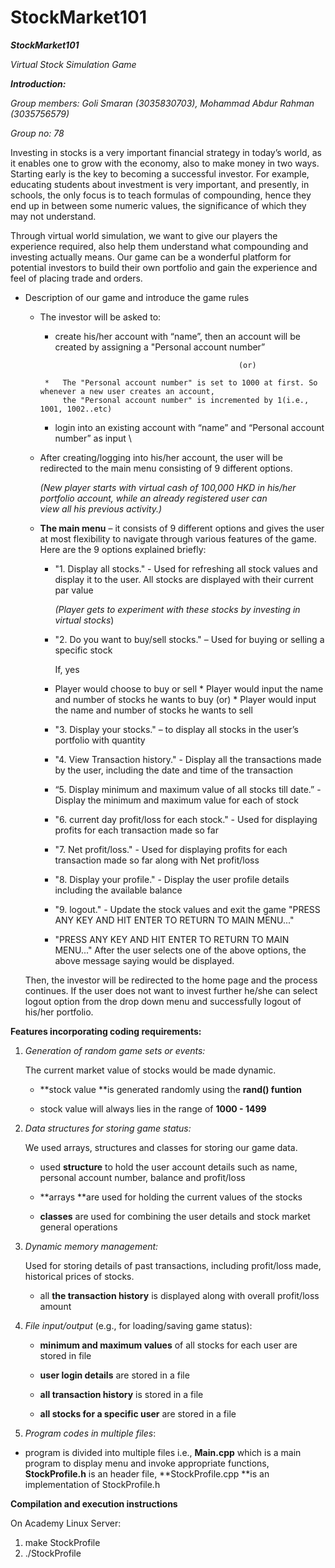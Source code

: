 # StockMarket101

**_StockMarket101_**

_Virtual Stock Simulation Game_

**_Introduction:_**

_Group members: Goli Smaran (3035830703), Mohammad Abdur Rahman (3035756579)_

_Group no: 78_

Investing in stocks is a very important financial strategy in today’s world, as it enables one to grow with the economy, also to make money in two ways. Starting early is the key to becoming a successful investor. For example, educating students about investment is very important, and presently, in schools, the only focus is to teach formulas of compounding, hence they end up in between some numeric values, the significance of which they may not understand.

Through virtual world simulation, we want to give our players the experience required, also help them understand what compounding and investing actually means. Our game can be a wonderful platform for potential investors to build their own portfolio and gain the experience and feel of placing trade and orders.

<!-- -->

*   Description of our game and introduce the game rules
    *   The investor will be asked to:
          *   create his/her account with “name”, then an account will be created by assigning a "Personal account number” 
                                                           
                                                           (or)
                                                           
             *   The "Personal account number" is set to 1000 at first. So whenever a new user creates an account, 
                 the "Personal account number" is incremented by 1(i.e., 1001, 1002..etc)

          *   login into an existing account with “name” and “Personal account number” as input \
   
  

    *   After creating/logging into his/her account, the user will be redirected to the main menu consisting of 9 different options. 

        _(New player starts with virtual cash of 100,000 HKD in his/her \
          portfolio account, while an already registered user can \
          view all his previous activity.)_

    *   **The main menu** – it consists of 9 different options and gives the user at most flexibility to navigate through various features of the game. Here are                               the 9 options explained briefly:
        *   "1. Display all stocks." - Used for refreshing all stock values and display it to the user. All stocks are displayed with their current par value

            _(Player gets to experiment with these stocks by investing in virtual stocks_)

        *   "2. Do you want to buy/sell stocks." – Used for buying or selling a specific stock

             If, yes

           *   Player would choose to buy or sell
              *   Player would input the name and number of stocks he wants to buy 
                                               (or)
              *   Player would input the name and number of stocks he wants to sell
                                             
              
        *   "3. Display your stocks." – to display all stocks in the user’s portfolio with quantity
        *   "4. View Transaction history." - Display all the transactions made by the user, including the date and time of the transaction
        *   “5. Display minimum and maximum value of all stocks till date.” - Display the minimum and maximum value for each of stock
        *   "6. current day profit/loss for each stock." - Used for displaying profits for each transaction made so far
        *   "7. Net profit/loss." - Used for displaying profits for each transaction made so far along with Net profit/loss
        *   "8. Display your profile." - Display the user profile details including the available balance
        *   "9. logout." - Update the stock values and exit the game "PRESS ANY KEY AND HIT ENTER TO RETURN TO MAIN MENU..."

        *   "PRESS ANY KEY AND HIT ENTER TO RETURN TO MAIN MENU..." 
        After the user selects one of the above options, the above message saying would be displayed.


    Then, the investor will be redirected to the home page and the process continues. If the user does not want to invest further he/she can select logout option       from the drop down menu and successfully logout of his/her portfolio.

<!-- -->

**Features incorporating coding requirements:**



1. _Generation of random game sets or events:_

    The current market value of stocks would be made dynamic.


    - **stock value **is generated randomly using the **rand() funtion**


    - stock value will always lies in the range of **1000 - 1499**



2. _Data structures for storing game status:_

     We used arrays, structures and classes for storing our game data.


    - used **structure** to hold the user account details such as name, personal   account number, balance and profit/loss

  	- **arrays **are used for holding the current values of the stocks


    - **classes** are used for combining the user details and stock market general  operations



3. _Dynamic memory management:_

    Used for storing details of past transactions, including profit/loss made, historical prices of stocks.

    - all **the transaction history** is displayed along with overall profit/loss amount



4. _File input/output_ (e.g., for loading/saving game status):

    - **minimum and maximum values** of all stocks for each user are stored in file

 	- **user login details** are stored in a file

  	- **all transaction history** is stored in a file

 	- **all stocks for a specific user** are stored in a file



5. _Program codes in multiple files_:

  - program is divided into multiple files i.e., **Main.cpp** which is a main program to display menu and invoke appropriate functions, **StockProfile.h** is an header file, **StockProfile.cpp **is an implementation of StockProfile.h

<!-- -->

**Compilation and execution instructions**

On Academy Linux Server:

1. make StockProfile
2. ./StockProfile
